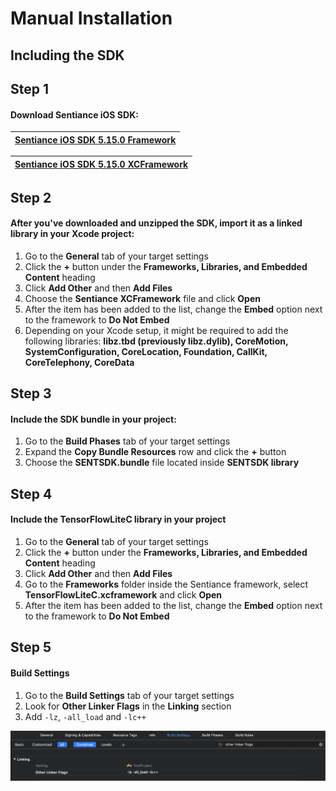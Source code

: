 # Manual Installation

## Including the SDK

## Step 1

#### Download Sentiance iOS SDK:

| [Sentiance iOS SDK 5.15.0 Framework](https://sentiance-u1-sdk-downloads.s3-eu-west-1.amazonaws.com/ios/frameworks/SENTSDK-5.15.0.framework.zip) |
| ----------------------------------------------------------------------------------------------------------------------------------------------- |

| [Sentiance iOS SDK 5.15.0 XCFramework](https://sentiance-u1-sdk-downloads.s3-eu-west-1.amazonaws.com/ios/frameworks/SENTSDK-5.15.0.xcframework.zip) |
| --------------------------------------------------------------------------------------------------------------------------------------------------- |

## Step 2

#### After you've downloaded and unzipped the SDK, import it as a linked library in your Xcode project:

1. Go to the **General** tab of your target settings
2. Click the **+** button under the **Frameworks, Libraries, and Embedded Content** heading
3. Click **Add Other** and then **Add Files**
4. Choose the **Sentiance XCFramework** file and click **Open**
5. After the item has been added to the list, change the **Embed** option next to the framework to **Do Not Embed**
6. Depending on your Xcode setup, it might be required to add the following libraries: **libz.tbd (previously libz.dylib), CoreMotion, SystemConfiguration, CoreLocation, Foundation, CallKit, CoreTelephony, CoreData**

## Step 3

#### Include the SDK bundle in your project:

1. Go to the **Build Phases** tab of your target settings
2. Expand the **Copy Bundle Resources** row and click the **+** button
3. Choose the **SENTSDK.bundle** file located inside **SENTSDK library**

## **Step 4**

#### Include the TensorFlowLiteC library in your project

1. Go to the **General** tab of your target settings
2. Click the **+** button under the **Frameworks, Libraries, and Embedded Content** heading
3. Click **Add Other** and then **Add Files**
4. Go to the **Frameworks** folder inside the Sentiance framework, select **TensorFlowLiteC.xcframework** and click **Open**
5. After the item has been added to the list, change the **Embed** option next to the framework to **Do Not Embed**

## Step 5

#### Build Settings

1. Go to the **Build Settings** tab of your target settings
2. Look for **Other Linker Flags** in the **Linking** section
3. Add `-lz`, `-all_load` and `-lc++`

![](<../../../../.gitbook/assets/Screen Shot 2020-05-05 at 3.41.04 PM.png>)
